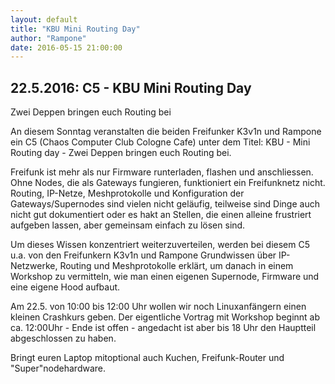 ```yaml
---
layout: default
title: "KBU Mini Routing Day"
author: "Rampone"
date: 2016-05-15 21:00:00
---
```

## 22.5.2016: C5 - KBU Mini Routing Day 
Zwei Deppen bringen euch Routing bei

An diesem Sonntag veranstalten die beiden Freifunker K3v1n und Rampone ein C5 (Chaos Computer Club Cologne Cafe) unter dem Titel: KBU - Mini Routing day - Zwei Deppen bringen euch Routing bei.

<!--break-->
Freifunk ist mehr als nur Firmware runterladen, flashen und anschliessen. Ohne Nodes, die als Gateways fungieren, funktioniert ein Freifunknetz nicht. Routing, IP-Netze, Meshprotokolle und Konfiguration der Gateways/Supernodes sind vielen nicht geläufig, teilweise sind Dinge auch nicht gut dokumentiert oder es hakt an Stellen, die einen alleine frustriert aufgeben lassen, aber gemeinsam einfach zu lösen sind.

Um dieses Wissen konzentriert weiterzuverteilen, werden bei diesem C5 u.a. von den Freifunkern K3v1n und Rampone Grundwissen über IP-Netzwerke, Routing und Meshprotokolle erklärt, um danach in einem Workshop zu vermitteln, wie man einen eigenen Supernode, Firmware und eine eigene Hood aufbaut.

Am 22.5. von 10:00 bis 12:00 Uhr wollen wir noch Linuxanfängern einen kleinen Crashkurs geben. 
Der eigentliche Vortrag mit Workshop beginnt ab ca. 12:00Uhr - Ende ist offen -  angedacht ist aber bis 18 Uhr den Hauptteil abgeschlossen zu haben. 

Bringt euren Laptop mitoptional auch Kuchen, Freifunk-Router und "Super"nodehardware.
